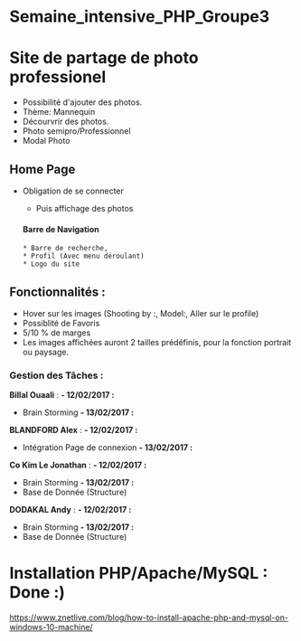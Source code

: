 # Semaine_intensive_PHP_Groupe3


# Site de partage de photo professionel

- Possibilité d'ajouter des photos.
- Thème: Mannequin
- Décourvrir des photos.
- Photo semipro/Professionnel
- Modal Photo


## Home Page

- Obligation de se connecter
  * Puis affichage des photos

  #### Barre de Navigation
      * Barre de recherche,
      * Profil (Avec menu déroulant)
      * Logo du site

## Fonctionnalités :

- Hover sur les images (Shooting by :, Model:, Aller sur le profile)
- Possiblité de Favoris
- 5/10 % de marges
- Les images affichées auront 2 tailles prédéfinis, pour la fonction portrait ou paysage.



### Gestion des Tâches :

__Billal Ouaali__ :
**- 12/02/2017 :** 
- Brain Storming
**- 13/02/2017 :**


__BLANDFORD Alex__ :
**- 12/02/2017 :** 
- Intégration Page de connexion
**- 13/02/2017 :**

__Co Kim Le Jonathan__ :
**- 12/02/2017 :** 
- Brain Storming
**- 13/02/2017 :** 
- Base de Donnée (Structure)

__DODAKAL Andy__ :
**- 12/02/2017 :** 
- Brain Storming
**- 13/02/2017 :** 
- Base de Donnée (Structure)
 

# Installation PHP/Apache/MySQL : Done :)



https://www.znetlive.com/blog/how-to-install-apache-php-and-mysql-on-windows-10-machine/

